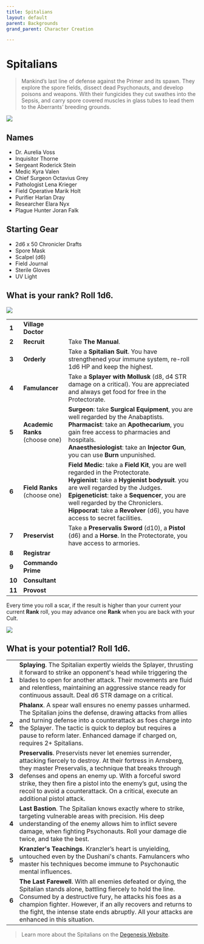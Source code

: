 ```yaml
---
title: Spitalians
layout: default
parent: Backgrounds
grand_parent: Character Creation

---
```


# Spitalians

> Mankind’s last line of defense against the Primer and its spawn. They explore the spore fields, dissect dead Psychonauts, and develop poisons and weapons. With their fungicides they cut swathes into the Sepsis, and carry spore covered muscles in glass tubes to lead them to the Aberrants’ breeding grounds.

![](https://a.storyblok.com/f/72501/2715x3840/8900dcd07d/001-spitalians-archetype.jpg)

## Names

- Dr. Aurelia Voss
- Inquisitor Thorne
- Sergeant Roderick Stein
- Medic Kyra Valen
- Chief Surgeon Octavius Grey
- Pathologist Lena Krieger
- Field Operative Marik Holt
- Purifier Harlan Dray
- Researcher Elara Nyx
- Plague Hunter Joran Falk

## Starting Gear

- 2d6 x 50 Chronicler Drafts
- Spore Mask
- Scalpel (d6)
- Field Journal
- Sterile Gloves
- UV Light

## What is your rank? Roll 1d6.

![](https://i.imgur.com/DxR0XwI.png)

|        |                                    |                                                                                                                                                                                                                                                                                                                                                 |
| ------ | ---------------------------------- | ----------------------------------------------------------------------------------------------------------------------------------------------------------------------------------------------------------------------------------------------------------------------------------------------------------------------------------------------- |
| **1**  | **Village Doctor**                 |                                                                                                                                                                                                                                                                                                                                                 |
| **2**  | **Recruit**                        | Take **The Manual**.                                                                                                                                                                                                                                                                                                                            |
| **3**  | **Orderly**                        | Take a **Spitalian Suit**. You have strengthened your immune system, re-roll 1d6 HP and keep the highest.                                                                                                                                                                                                                                       |
| **4**  | **Famulancer**                     | Take a **Splayer with Mollusk** (d8, d4 STR damage on a critical). You are appreciated and always get food for free in the Protectorate.                                                                                                                                                                                                        |
| **5**  | **Academic Ranks**<br>(choose one) | **Surgeon**: take **Surgical Equipment**, you are well regarded by the Anabaptists.<br>**Pharmacist**: take an **Apothecarium**, you gain free access to pharmacies and hospitals.<br>**Anaesthesiologist**: take an **Injector Gun**, you can use **Burn** unpunished.                                                                         |
| **6**  | **Field Ranks**<br>(choose one)    | **Field Medic**: take a **Field Kit**, you are well regarded in the Protectorate.<br>**Hygienist**: take a **Hygienist bodysuit**. you are well regarded by the Judges.<br>**Epigeneticist**: take a **Sequencer**, you are well regarded by the Chroniclers.<br>**Hippocrat**: take a **Revolver** (d6), you have access to secret facilities. |
| **7**  | **Preservist**                     | Take a **Preservalis Sword** (d10), a **Pistol** (d6) and a **Horse**. In the Protectorate, you have access to armories.                                                                                                                                                                                                                        |
| **8**  | **Registrar**                      |                                                                                                                                                                                                                                                                                                                                                 |
| **9**  | **Commando Prime**                 |                                                                                                                                                                                                                                                                                                                                                 |
| **10** | **Consultant**                     |                                                                                                                                                                                                                                                                                                                                                 |
| **11** | **Provost**                        |                                                                                                                                                                                                                                                                                                                                                 |

Every time you roll a scar, if the result is higher than your current your current **Rank** roll, you may advance one **Rank** when you are back with your Cult.

![](https://i.imgur.com/n83TXJi.png)

## What is your potential? Roll 1d6.

|       |                                                                                                                                                                                                                                                                                                                                                                                             |
| ----- | ------------------------------------------------------------------------------------------------------------------------------------------------------------------------------------------------------------------------------------------------------------------------------------------------------------------------------------------------------------------------------------------- |
| **1** | **Splaying**. The Spitalian expertly wields the Splayer, thrusting it forward to strike an opponent's head while triggering the blades to open for another attack. Their movements are fluid and relentless, maintaining an aggressive stance ready for continuous assault. Deal d6 STR damage on a critical.                                                                               |
| **2** | **Phalanx**. A spear wall ensures no enemy passes unharmed. The Spitalian joins the defense, drawing attacks from allies and turning defense into a counterattack as foes charge into the Splayer. The tactic is quick to deploy but requires a pause to reform later. Enhanced damage if charged on, requires 2+ Spitalians.                                                               |
| **3** | **Preservalis**. Preservists never let enemies surrender, attacking fiercely to destroy. At their fortress in Arnsberg, they master Preservalis, a technique that breaks through defenses and opens an enemy up. With a forceful sword strike, they then fire a pistol into the enemy’s gut, using the recoil to avoid a counterattack. On a critical, execute an additional pistol attack. |
| **4** | **Last Bastion**. The Spitalian knows exactly where to strike, targeting vulnerable areas with precision. His deep understanding of the enemy allows him to inflict severe damage, when fighting Psychonauts. Roll your damage die twice, and take the best.                                                                                                                                |
| **5** | **Kranzler's Teachings**. Kranzler’s heart is unyielding, untouched even by the Dushani's chants. Famulancers who master his techniques become immune to Psychonautic mental influences.                                                                                                                                                                                                    |
| **6** | **The Last Farewell**. With all enemies defeated or dying, the Spitalian stands alone, battling fiercely to hold the line. Consumed by a destructive fury, he attacks his foes as a champion fighter. However, if an ally recovers and returns to the fight, the intense state ends abruptly. All your attacks are enhanced in this situation.                                              |

> Learn more about the Spitalians on the [Degenesis Website](https://degenesis.com/world/cults/spitalians).
